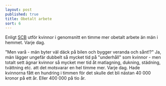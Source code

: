 ```yaml
---
layout: post
published: true
title: Obetalt arbete
sort: 6
---
```



Enligt [SCB](http://www.scb.se/Statistik/_Publikationer/LE0201_2015B16_BR_X10BR1601.pdf "På tal om kvinnor och män s.35") utför kvinnor i genomsnitt en timme mer obetalt arbete än män i hemmet. Varje dag. 

"Men varå - män byter väl däck på bilen och bygger veranda och sånt!?" Ja, män lägger ungefär dubbelt så mycket tid på "underhåll" som kvinnor - men totalt sett ägnar kvinnor så mycket mer tid åt matlagning, dukning, städning, tvättning etc. att det motsvarar en hel timme mer. Varje dag. Hade kvinnorna fått en hundring i timmen för det skulle det bli nästan 40 000 kronor på ett år. Eller 400 000 på tio år.
